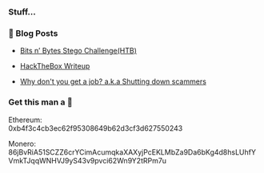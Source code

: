 ### Stuff...


### :scroll: Blog Posts

<!-- BLOG-POST-LIST:START -->
- [Bits n’ Bytes Stego Challenge(HTB)](https://goodv1bes.com/2020/04/18/Bits-n-Bytes-stego-challenge(HTB).html)

- [HackTheBox Writeup](https://goodv1bes.com/2019/10/13/WriteUp(HTB).html)

- [Why don't you get a job? a.k.a Shutting down scammers](https://goodv1bes.com/2019/08/20/Why-don't-you-get-a-job-a.k.a-Shutting-down-scammers.html)

<!-- BLOG-POST-LIST:END -->

### Get this man a :beer:

Ethereum:<br>
0xb4f3c4cb3ec62f95308649b62d3cf3d627550243

Monero:<br>
86jBvRiA51SCZZ6crYCimAcumqkaXAXyjPcEKLMbZa9Da6bKg4d8hsLUhfYVmkTJqqWNHVJ9yS43v9pvci62Wn9Y2tRPm7u


